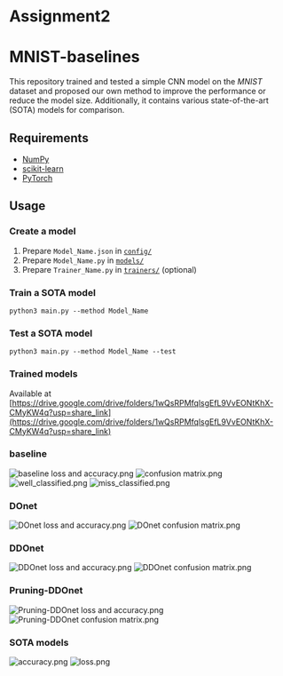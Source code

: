 # Assignment2
# MNIST-baselines
This repository trained and tested a simple CNN model on the *MNIST* dataset 
and proposed our own method to improve the performance or reduce the model size.
Additionally, it contains various state-of-the-art (SOTA) models for comparison.

## Requirements
- [NumPy](http://www.numpy.org/)
- [scikit-learn](http://scikit-learn.org/stable/index.html)
- [PyTorch](http://pytorch.org/)

## Usage
### Create a model
1. Prepare `Model_Name.json` in [`config/`](./config)
2. Prepare `Model_Name.py` in [`models/`](./models)
3. Prepare `Trainer_Name.py` in [`trainers/`](./trainers) (optional) 
### Train a SOTA model
`python3 main.py --method Model_Name`
### Test a SOTA model
`python3 main.py --method Model_Name --test`
### Trained models
Available at [https://drive.google.com/drive/folders/1wQsRPMfqlsgEfL9VvEONtKhX-CMyKW4q?usp=share_link](https://drive.google.com/drive/folders/1wQsRPMfqlsgEfL9VvEONtKhX-CMyKW4q?usp=share_link)

### baseline
![baseline loss and accuracy.png](plot/reademePlots/img_2.png)
![confusion matrix.png](plot/reademePlots/img_3.png)
![well_classified.png](plot/reademePlots/img_4.png)
![miss_classified.png](plot/reademePlots/img_5.png)

### DOnet
![DOnet loss and accuracy.png](plot/reademePlots/img_8.png)
![DOnet confusion matrix.png](plot/reademePlots/img_9.png)

### DDOnet
![DDOnet loss and accuracy.png](plot/reademePlots/img_10.png)
![DDOnet confusion matrix.png](plot/reademePlots/img_11.png)

### Pruning-DDOnet
![Pruning-DDOnet loss and accuracy.png](plot/reademePlots/img_6.png)
![Pruning-DDOnet confusion matrix.png](plot/reademePlots/img_7.png)

### SOTA models
![accuracy.png](plot/reademePlots/img.png)
![loss.png](plot/reademePlots/img_1.png)